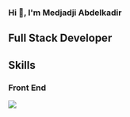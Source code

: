### Hi 👋, l'm Medjadji Abdelkadir
## Full Stack Developer
## Skills
### Front End
<img src="https://www.vectorlogo.zone/logos/getbootstrap/getbootstrap-icon.svg" >

<!--
**MedjadjiAbdelkadir/MedjadjiAbdelkadir** is a ✨ _special_ ✨ repository because its `README.md` (this file) appears on your GitHub profile.

## My Content :

Here are some ideas to get you started:

- 🔭 I’m currently working on ...
- 🌱 I’m currently learning ...
- 👯 I’m looking to collaborate on ...
- 🤔 I’m looking for help with ...
- 💬 Ask me about ...
- 📫 How to reach me: ...
- 😄 Pronouns: ...
- ⚡ Fun fact: ...
-->
